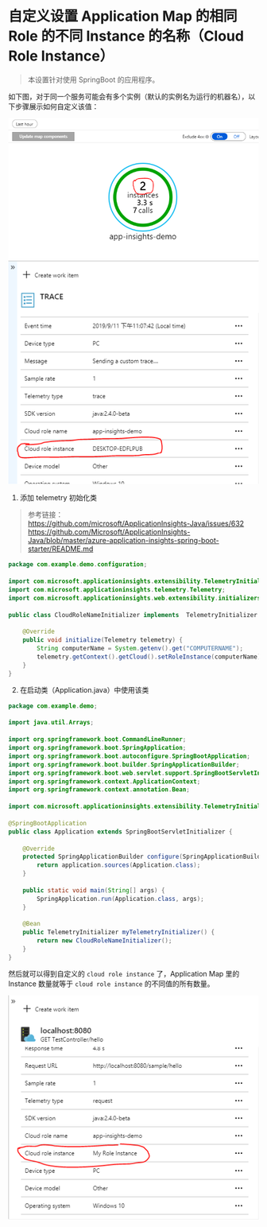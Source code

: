 # 自定义设置 Application Map 的相同 Role 的不同 Instance 的名称（Cloud Role Instance）

> 本设置针对使用 SpringBoot 的应用程序。

如下图，对于同一个服务可能会有多个实例（默认的实例名为运行的机器名），以下步骤展示如何自定义该值：

![cloud role instance](images/cloud-role-instance.png)
![telemetry model](images/telemetry-model.png)

1. 添加 telemetry 初始化类

> 参考链接：<br />
> https://github.com/microsoft/ApplicationInsights-Java/issues/632 <br />
> https://github.com/Microsoft/ApplicationInsights-Java/blob/master/azure-application-insights-spring-boot-starter/README.md

```java
package com.example.demo.configuration;

import com.microsoft.applicationinsights.extensibility.TelemetryInitializer;
import com.microsoft.applicationinsights.telemetry.Telemetry;
import com.microsoft.applicationinsights.web.extensibility.initializers.WebTelemetryInitializerBase;

public class CloudRoleNameInitializer implements  TelemetryInitializer  {

    @Override
    public void initialize(Telemetry telemetry) {
        String computerName = System.getenv().get("COMPUTERNAME");
        telemetry.getContext().getCloud().setRoleInstance(computerName);
    }
}
```

2. 在启动类（Application.java）中使用该类

```java
package com.example.demo;

import java.util.Arrays;

import org.springframework.boot.CommandLineRunner;
import org.springframework.boot.SpringApplication;
import org.springframework.boot.autoconfigure.SpringBootApplication;
import org.springframework.boot.builder.SpringApplicationBuilder;
import org.springframework.boot.web.servlet.support.SpringBootServletInitializer;
import org.springframework.context.ApplicationContext;
import org.springframework.context.annotation.Bean;

import com.microsoft.applicationinsights.extensibility.TelemetryInitializer;

@SpringBootApplication
public class Application extends SpringBootServletInitializer {

    @Override
    protected SpringApplicationBuilder configure(SpringApplicationBuilder application) {
        return application.sources(Application.class);
    }

    public static void main(String[] args) {
        SpringApplication.run(Application.class, args);
    }

    @Bean
    public TelemetryInitializer myTelemetryInitializer() {
        return new CloudRoleNameInitializer();
    }
}
```

然后就可以得到自定义的 `cloud role instance` 了，Application Map 里的 Instance 数量就等于 `cloud role instance` 的不同值的所有数量。

![telemetry custom model](images/telemetry-custom-model.png)

